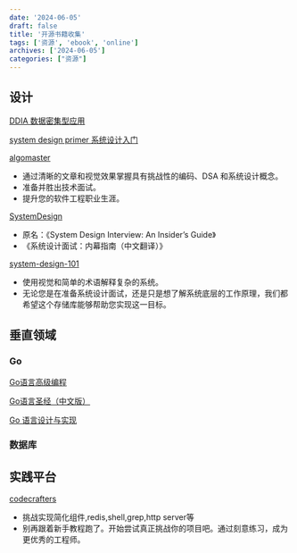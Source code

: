 ```yaml
---
date: '2024-06-05'
draft: false
title: '开源书籍收集'
tags: ['资源', 'ebook', 'online']
archives: ['2024-06-05']
categories: ["资源"]
---
```


## 设计

[DDIA 数据密集型应用](http://ddia.vonng.com/#/)

[system design primer 系统设计入门](https://github.com/donnemartin/system-design-primer/blob/master/README-zh-Hans.md)

[algomaster](https://blog.algomaster.io/)

- 通过清晰的文章和视觉效果掌握具有挑战性的编码、DSA 和系统设计概念。
- 准备并胜出技术面试。
- 提升您的软件工程职业生涯。

[SystemDesign](https://learning-guide.gitbook.io/system-design-interview)

- 原名：《System Design Interview: An Insider’s Guide》
- 《系统设计面试：内幕指南（中文翻译）》

[system-design-101](https://github.com/ByteByteGoHq/system-design-101)

- 使用视觉和简单的术语解释复杂的系统。
- 无论您是在准备系统设计面试，还是只是想了解系统底层的工作原理，我们都希望这个存储库能够帮助您实现这一目标。

## 垂直领域

### Go

[Go语言高级编程](https://chai2010.cn/advanced-go-programming-book/)

[Go语言圣经（中文版）](https://golang-china.github.io/gopl-zh/)

[Go 语言设计与实现](https://draven.co/golang/)

### 数据库

## 实践平台

[codecrafters](https://app.codecrafters.io/)
- 挑战实现简化组件,redis,shell,grep,http server等
- 别再跟着新手教程跑了。开始尝试真正挑战你的项目吧。通过刻意练习，成为更优秀的工程师。
